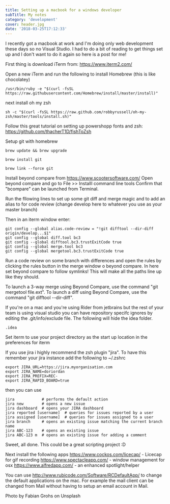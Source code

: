 ```yaml
---
title: Setting up a macbook for a windows developer
subTitle: My notes
category: 'development'
cover: header.jpg
date: '2018-03-25T17:12:33'
---
```


I recently got a macbook at work and I'm doing only web development these days so no Visual Studio. I had to do a bit of reading to get things set up and I don't want to do it again so here is a post for me!<!-- end excerpt -->

First thing is download iTerm from: https://www.iterm2.com/

Open a new iTerm and run the following to install Homebrew (this is like chocolatey)

```shell
/usr/bin/ruby -e "$(curl -fsSL https://raw.githubusercontent.com/Homebrew/install/master/install)"
```

next install oh my zsh

```shell
sh -c "$(curl -fsSL https://raw.github.com/robbyrussell/oh-my-zsh/master/tools/install.sh)"
```

Follow this great tutorial on setting up powershopp fonts and zsh: https://github.com/thacherT1D/fishToZsh

Setup git with homebrew

```shell
brew update && brew upgrade

brew install git

brew link --force git
```

Install beyond compare from https://www.scootersoftware.com/
Open beyond compare and go to File >> Installl command line tools
Confirm that "bcompare" can be launched from Terminal.

Run the fllowing lines to set up some git diff and merge magic and to add an alias to for code review (change develop here to whatever you use as your master branch)

Then in an iterm window enter:

```shell
git config --global alias.code-review = "!git difftool --dir-diff origin/develop...$1"
git config --global diff.tool bc3
git config --global difftool.bc3.trustExitCode true
git config --global merge.tool bc3
git config --global mergetool.bc3.trustExitCode true
```

Run a code review on some branch with differences and open the rules by clicking the rules button in the merge window o beyond compare. In here set beyond compare to follow symlinks! This will make all the paths line up like they should.

To launch a 3-way merge using Beyond Compare, use the command "git mergetool file.ext".
To launch a diff using Beyond Compare, use the command "git difftool --dir-diff".

If you're on a mac and you're using Rider from jetbrains but the rest of your team is using visual studio you can have repository specifc ignores by editing the .git/info/exclude file. The following will hide the idea folder.

```shell
.idea
```

Set iterm to use your project directory as the start up location in the preferences for iterm

If you use jira i highly recommend the zsh plugin "jira". To have this remember your jira instance add the following to ~/.zshrc

```shell
export JIRA_URL=https://jira.myorganisation.com
export JIRA_NAME=doriordan
export JIRA_PREFIX=REC-
export JIRA_RAPID_BOARD=true
```

then you can use

```shell
jira            # performs the default action
jira new        # opens a new issue
jira dashboard  # opens your JIRA dashboard
jira reported [username]  # queries for issues reported by a user
jira assigned [username]  # queries for issues assigned to a user
jira branch     # opens an existing issue matching the current branch name
jira ABC-123    # opens an existing issue
jira ABC-123 m  # opens an existing issue for adding a comment
```

Sweet, all done. This could be a great scripting project :D

Next install the following apps
https://www.cockos.com/licecap/ - Licecap for gif recording
https://www.spectacleapp.com/ - window management for osx
https://www.alfredapp.com/ - an enhanced spotlight/helper

You can use http://www.rubicode.com/Software/RCDefaultApp/ to change the default applications on the mac. For example the mail client can be changed from Mail without having to setup an email account in Mail.

Photo by Fabian Grohs on Unsplash
